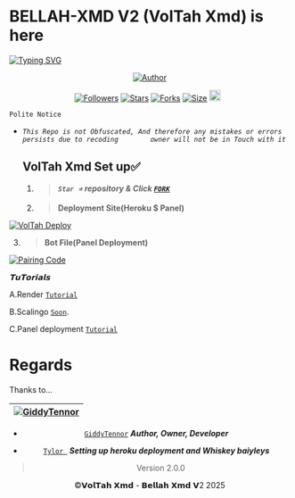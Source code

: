 # BELLAH-XMD V2 (VolTah Xmd) is here

<a href="https://git.io/typing-svg"><img src="https://readme-typing-svg.demolab.com?font=Black+Ops+One&size=50&pause=1000&color=1BAFBAFF&center=true&width=910&height=100&lines=THANKS FOR CHOOSING +BELLAH-XMD;MULTI+DEVICE+WHATSAPP+BOT;CREATED+BY+GIDDY+TENNOR;RELEASED+24.03.2025" alt="Typing SVG" /></a>
<p align="center">
<a href="https://github.com/Tennor-modz"><img title="Author" src="https://files.catbox.moe/t3gs2m.jpg?style=for-the-badge&logo=github"></a>

<p align="center">
<a href="https://github.com/Tennor-modz/followers"><img title="Followers" src="https://img.shields.io/github/followers/Tennor-modz?color=blue&style=flat-square"></a>
<a href="https://github.com/Tennor-modz/Bellah-XMD/stargazers/"><img title="Stars" src="https://img.shields.io/github/stars/Tennor-modz/Bellah-XMD?color=blue&style=flat-square"></a>
<a href="https://github.com/Tennor-modz/Bellah-XMD/network/members"><img title="Forks" src="https://img.shields.io/github/forks/Tennor-modz/Bellah-XMD?color=blue&style=flat-square"></a>
<a href="https://github.com/Tennor-modz/Bellah-XMD/"><img title="Size" src="https://img.shields.io/github/repo-size/Tennor-modz/Bellah-XMD?style=flat-square&color=green"></a>
<a href="https://github.com/Tennor-modz/Bellah-XMD/graphs/commit-activity"><img height="20" src="https://img.shields.io/badge/Maintained%3F-yes-green.svg"></a>&nbsp;&nbsp;
</p>

`Polite Notice`

* *`This Repo is not Obfuscated, And therefore any mistakes or errors persists due to recoding        owner will not be in Touch with it`*




  ## VolTah Xmd Set up✅
  1.  > ***`Star ⭐` repository & Click [`FORK`](https://github.com/Tennor-modz/bellah-XMD/fork)***
      

      

  2.  > **Deployment Site(Heroku $ Panel)**

<a href='https://vol-tah-web.vercel.app/' target="_blank">
  <img alt='VolTah Deploy' src='https://img.shields.io/badge/Deploy%20VolTah%20Xmd-orange?style=for-the-badge&logo=opencv&logoColor=black'/>
</a>
<br> 




3.   > **Bot File(Panel Deployment)**

<a href='https://www.mediafire.com/file/utx6dg8afwqcgan/BELLAH_XMD%25282%2529.zip/file/' target="_blank">
  <img alt='Pairing Code' src='https://img.shields.io/badge/Get%20Zip%20Here-darkpink?style=for-the-badge&logo=opencv&logoColor=black'/>
</a>
<br> 


*𝗧𝘂𝗧𝗼𝗿𝗶𝗮𝗹𝘀*

A.Render [`Tutorial`](https://youtu.be/bj59ynAaa3Y?si=cJpQPr1XaP7q-tDF)








B.Scalingo  [`Soon`](hhttps://youtu.be/XAEvjrFIoiw?si=zdVjdtav3ZtsjTRz).









C.Panel deployment  [`Tutorial`](https://youtu.be/ajaddRsPvsw?si=-UKgE092fNXRb_mm)




# Regards 

Thanks to...

<div align="center">

| [![GiddyTennor](https://github.com/Tennor-modz.png?lenght=50width=50)](https://github.com/Tennor-modz)|
|----|
* [`GiddyTennor`](https://github.com/Tennor-modz) ***Author, Owner, Developer***


* [`Tylor `](https://github.com/Dark-Xploit) ***Setting up heroku deployment and Whiskey baiyleys***


> Version 2.0.0


©𝗩𝗼𝗹𝗧𝗮𝗵 𝗫𝗺𝗱 - 𝗕𝗲𝗹𝗹𝗮𝗵 𝗫𝗺𝗱 𝗩2 2025
